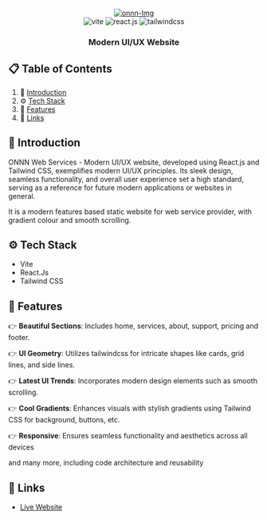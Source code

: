 <div align="center">
  <br />
    <a href="https://onnn.netlify.app" target="_blank">
      <img src="https://imagetolink.com/ib/73W4sn1BDm.png" alt="onnn-Img">
    </a>
  <br />

  <div>
    <img src="https://img.shields.io/badge/-Vite-black?style=for-the-badge&logoColor=white&logo=vite&color=646CFF" alt="vite" />
    <img src="https://img.shields.io/badge/-React_JS-black?style=for-the-badge&logoColor=white&logo=react&color=61DAFB" alt="react.js" />
    <img src="https://img.shields.io/badge/-Tailwind_CSS-black?style=for-the-badge&logoColor=white&logo=tailwindcss&color=06B6D4" alt="tailwindcss" />
  </div>

  <h3 align="center">Modern UI/UX Website</h3>
</div>


## 📋 <a name="table">Table of Contents</a>

1. 🤖 [Introduction](#introduction)
2. ⚙️ [Tech Stack](#tech-stack)
3. 🔋 [Features](#features)
6. 🔗 [Links](#links)


## <a name="introduction">🤖 Introduction</a>

ONNN Web Services - Modern UI/UX website, developed using React.js and Tailwind CSS, exemplifies modern UI/UX principles. Its sleek design, seamless functionality, and overall user experience set a high standard, serving as a reference for future modern applications or websites in general.

It is a modern features based static website for web service provider, with gradient colour and smooth scrolling.

## <a name="tech-stack">⚙️ Tech Stack</a>

- Vite
- React.Js
- Tailwind CSS

## <a name="features">🔋 Features</a>

👉 **Beautiful Sections**: Includes home, services, about, support, pricing and footer.

👉 **UI Geometry**: Utilizes tailwindcss for intricate shapes like cards, grid lines, and side lines.

👉 **Latest UI Trends**: Incorporates modern design elements such as smooth scrolling.

👉 **Cool Gradients**: Enhances visuals with stylish gradients using Tailwind CSS for background, buttons, etc.

👉 **Responsive**: Ensures seamless functionality and aesthetics across all devices

and many more, including code architecture and reusability

## <a name="links">🔗 Links</a>

- [Live Website](https://onnn.netlify.app/) 


